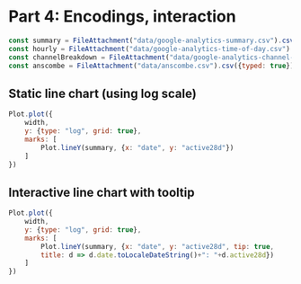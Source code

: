# Part 4: Encodings, interaction

```js
const summary = FileAttachment("data/google-analytics-summary.csv").csv({typed: true});
const hourly = FileAttachment("data/google-analytics-time-of-day.csv").csv({typed: true});
const channelBreakdown = FileAttachment("data/google-analytics-channel-breakdown.csv").csv({typed: true});
const anscombe = FileAttachment("data/anscombe.csv").csv({typed: true});
```

## Static line chart (using log scale)
```js echo
Plot.plot({
    width,
    y: {type: "log", grid: true},
    marks: [
        Plot.lineY(summary, {x: "date", y: "active28d"})
    ]
})
```

## Interactive line chart with tooltip
```js echo
Plot.plot({
    width,
    y: {type: "log", grid: true},
    marks: [
        Plot.lineY(summary, {x: "date", y: "active28d", tip: true,
        title: d => d.date.toLocaleDateString()+": "+d.active28d})
    ]
})
```
